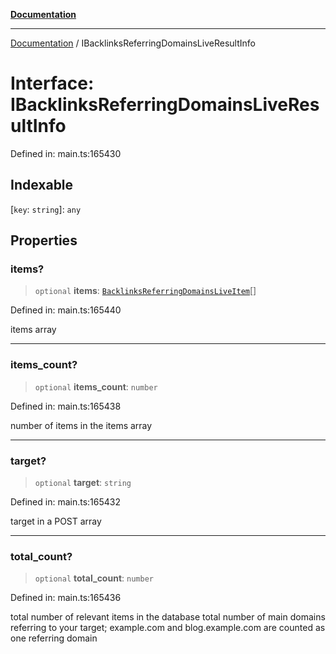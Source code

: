 [**Documentation**](../README.md)

***

[Documentation](../README.md) / IBacklinksReferringDomainsLiveResultInfo

# Interface: IBacklinksReferringDomainsLiveResultInfo

Defined in: main.ts:165430

## Indexable

\[`key`: `string`\]: `any`

## Properties

### items?

> `optional` **items**: [`BacklinksReferringDomainsLiveItem`](../classes/BacklinksReferringDomainsLiveItem.md)[]

Defined in: main.ts:165440

items array

***

### items\_count?

> `optional` **items\_count**: `number`

Defined in: main.ts:165438

number of items in the items array

***

### target?

> `optional` **target**: `string`

Defined in: main.ts:165432

target in a POST array

***

### total\_count?

> `optional` **total\_count**: `number`

Defined in: main.ts:165436

total number of relevant items in the database
total number of main domains referring to your target;
example.com and blog.example.com are counted as one referring domain
